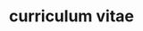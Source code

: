 ---
layout: page
permalink: /curriculum vitae/
title: curriculum vitae
description: See CV <a href='https://nuoliu.github.io/assets/pdf/Nuo_Liu_resume_latest.pdf'> here </a> 
nav: true
---